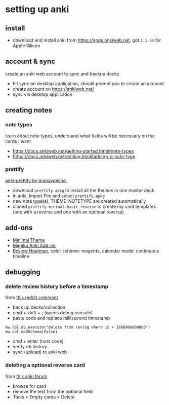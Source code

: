 # setting up anki

## install
- download and install anki from https://apps.ankiweb.net, got `2.1.54` for Apple Silicon

## account & sync
create an anki web account to sync and backup decks
- hit sync on desktop application, should prompt you to create an account
- create account on https://ankiweb.net/
- sync via desktop application

## creating notes
### note types
learn about note types, understand what fields will be necessary on the cards I want
- https://docs.ankiweb.net/getting-started.html#note-types
- https://docs.ankiweb.net/editing.html#adding-a-note-type

### prettify
[anki-prettify by pranavdeshai](https://github.com/pranavdeshai/anki-prettify)
- download `prettify.apkg` to install all the themes in one master deck
- in anki, Import File and select `prettify.apkg`
- new note type(s), THEME-NOTETYPE are created automatically
- cloned `prettify-minimal-basic_reverse` to create my card templates (one with a reverse and one with an optional reverse)

## add-ons
- [Minimal Theme](https://ankiweb.net/shared/info/867316254)
- [Migaku Anki Add-on](https://ankiweb.net/shared/info/1846879528)
- [Review Heatmap](https://ankiweb.net/shared/info/1771074083), color scheme: magenta, calendar mode: continuous timeline

## debugging

### delete review history before a timestamp
from [this reddit comment](https://www.reddit.com/r/Anki/comments/d780ko/comment/f120bki/?utm_source=share&utm_medium=web2x&context=3)
- back up decks/collection
- cmd + shift + ; (opens debug console)
- paste code and replace millisecond timestamp
```
mw.col.db.execute("delete from revlog where id < 1660968000000")
mw.col.modSchema(False)
```
- cmd + enter (runs code)
- verify db history
- sync (upload) to anki web

### deleting a optional reverse card
from [this anki forum](https://forums.ankiweb.net/t/basic-and-optional-reverse-not-working-as-expected/9896)
- browse for card
- remove the text from the optional field
- Tools > Empty cards > Delete
